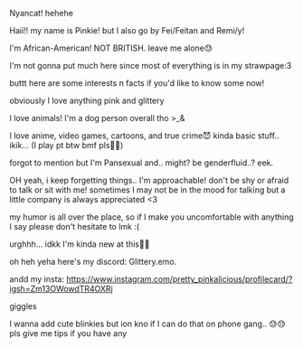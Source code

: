 Nyancat! hehehe

Haii!! my name is Pinkie! but I also go by Fei/Feitan and Remi/y!

I'm African-American! NOT BRITISH. leave me alone😓

I'm not gonna put much here since most of everything is in my strawpage:3

buttt here are some interests n facts if you'd like to know some now!

obviously I love anything pink and glittery

I love animals! I'm a dog person overall tho >_&

I love anime, video games, cartoons, and true crime😈 kinda basic stuff.. ikik... (I play pt btw bmf pls🙏🏾)

forgot to mention but I'm Pansexual and.. might? be genderfluid..? eek.

OH yeah, i keep forgetting things.. I'm approachable! don't be shy or afraid to talk or sit with me! sometimes I may not be in the mood for talking but a little company is always appreciated <3

my humor is all over the place, so if I make you uncomfortable with anything I say please don't hesitate to lmk :(

urghhh... idkk I'm kinda new at this🧍🏾

oh heh yeha here's my discord: Glittery.emo.

andd my insta: https://www.instagram.com/pretty_pinkalicious/profilecard/?igsh=Zm13OWowdTR4OXRj

giggles

I wanna add cute blinkies but ion kno if I can do that on phone gang.. 😓😓 pls give me tips if you have any
